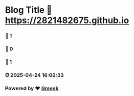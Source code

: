 # Blog Title :link: https://2821482675.github.io 
### :page_facing_up: [1](https://2821482675.github.io/tag.html) 
### :speech_balloon: 0 
### :hibiscus: 1 
### :alarm_clock: 2025-04-24 16:02:33 
### Powered by :heart: [Gmeek](https://github.com/Meekdai/Gmeek)
